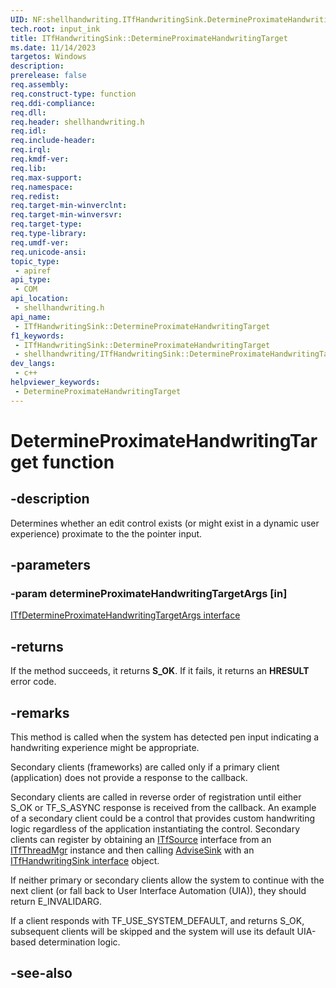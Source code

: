 ```yaml
---
UID: NF:shellhandwriting.ITfHandwritingSink.DetermineProximateHandwritingTarget
tech.root: input_ink
title: ITfHandwritingSink::DetermineProximateHandwritingTarget
ms.date: 11/14/2023
targetos: Windows
description: 
prerelease: false
req.assembly: 
req.construct-type: function
req.ddi-compliance: 
req.dll: 
req.header: shellhandwriting.h
req.idl: 
req.include-header: 
req.irql: 
req.kmdf-ver: 
req.lib: 
req.max-support: 
req.namespace: 
req.redist: 
req.target-min-winverclnt: 
req.target-min-winversvr: 
req.target-type: 
req.type-library: 
req.umdf-ver: 
req.unicode-ansi: 
topic_type:
 - apiref
api_type:
 - COM
api_location:
 - shellhandwriting.h
api_name:
 - ITfHandwritingSink::DetermineProximateHandwritingTarget
f1_keywords:
 - ITfHandwritingSink::DetermineProximateHandwritingTarget
 - shellhandwriting/ITfHandwritingSink::DetermineProximateHandwritingTarget
dev_langs:
 - c++
helpviewer_keywords:
 - DetermineProximateHandwritingTarget
---
```


# DetermineProximateHandwritingTarget function

## -description

Determines whether an edit control exists (or might exist in a dynamic user experience) proximate to the the pointer input.

## -parameters

### -param determineProximateHandwritingTargetArgs [in]

[ITfDetermineProximateHandwritingTargetArgs interface](nn-shellhandwriting-itfdetermineproximatehandwritingtargetargs.md)

## -returns

If the method succeeds, it returns **S_OK**. If it fails, it returns an **HRESULT** error code.

## -remarks

This method is called when the system has detected pen input indicating a handwriting experience might be appropriate.

Secondary clients (frameworks) are called only if a primary client (application) does not provide a response to the callback.

Secondary clients are called in reverse order of registration until either S_OK or TF_S_ASYNC response is received from the callback. An example of a secondary client could be a control that provides custom handwriting logic regardless of the application instantiating the control. Secondary clients can register by obtaining an [ITfSource](../msctf/nn-msctf-itfsource.md) interface from an [ITfThreadMgr](../msctf/nn-msctf-itfthreadmgr.md) instance and then calling [AdviseSink](../msctf/nf-msctf-itfsource-advisesink.md) with an [ITfHandwritingSink interface](nn-shellhandwriting-itfhandwritingsink.md) object.

If neither primary or secondary clients allow the system to continue with the next client (or fall back to User Interface Automation (UIA)), they should return E_INVALIDARG.

If a client responds with TF_USE_SYSTEM_DEFAULT, and returns S_OK, subsequent clients will be skipped and the system will use its default UIA-based determination logic.

## -see-also

